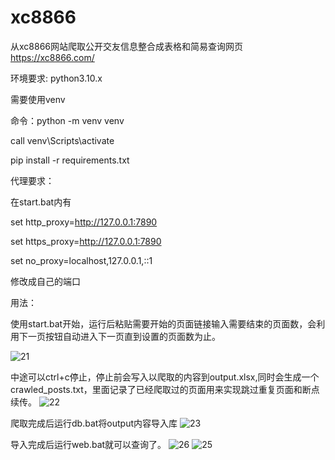 # xc8866
从xc8866网站爬取公开交友信息整合成表格和简易查询网页
https://xc8866.com/


环境要求:
python3.10.x

需要使用venv

命令：python -m venv venv

call venv\Scripts\activate

pip install -r requirements.txt


代理要求：

在start.bat内有

set http_proxy=http://127.0.0.1:7890

set https_proxy=http://127.0.0.1:7890

set no_proxy=localhost,127.0.0.1,::1

修改成自己的端口


用法：

使用start.bat开始，运行后粘贴需要开始的页面链接输入需要结束的页面数，会利用下一页按钮自动进入下一页直到设置的页面数为止。

![21](https://github.com/user-attachments/assets/7ae5e10c-cb51-4bf6-a79f-93578953b150)


中途可以ctrl+c停止，停止前会写入以爬取的内容到output.xlsx,同时会生成一个crawled_posts.txt，里面记录了已经爬取过的页面用来实现跳过重复页面和断点续传。
![22](https://github.com/user-attachments/assets/edd80c2a-dc82-40dc-a569-7764b7928c04)


爬取完成后运行db.bat将output内容导入库
![23](https://github.com/user-attachments/assets/900e5c94-3f49-44d2-bc8f-93392500b5a9)


导入完成后运行web.bat就可以查询了。
![26](https://github.com/user-attachments/assets/dbf1f585-4260-4577-b177-20e485ed7c5f)
![25](https://github.com/user-attachments/assets/4bb5bc8f-c344-4769-865a-b519017d0532)
